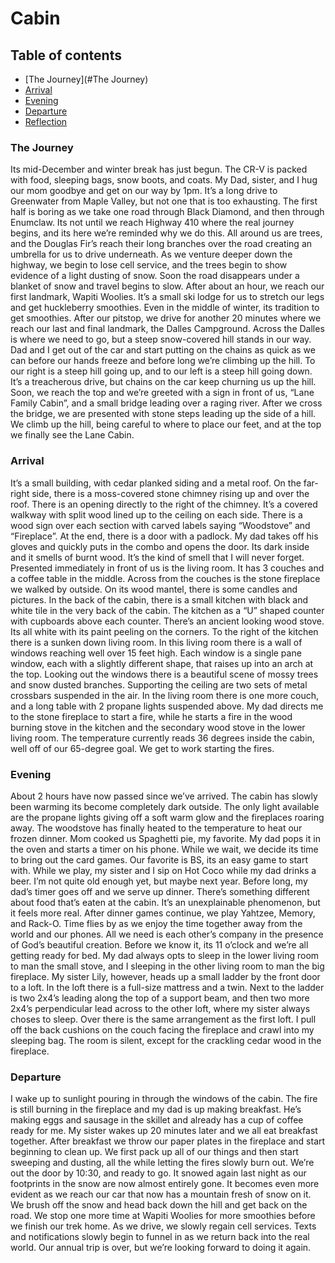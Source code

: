 # Cabin

## Table of contents
  - [The Journey](#The Journey)
  - [Arrival](#Arrival)
  - [Evening](#evening)
  - [Departure](#implmented-features)
  - [Reflection](#features-in-progress)

### The Journey

Its mid-December and winter break has just begun. The CR-V is packed with food, sleeping bags, snow boots, and coats. My Dad, sister, and I hug our mom goodbye and get on our way by 1pm. It’s a long drive to Greenwater from Maple Valley, but not one that is too exhausting. The first half is boring as we take one road through Black Diamond, and then through Enumclaw. Its not until we reach Highway 410 where the real journey begins, and its here we’re reminded why we do this.  All around us are trees, and the Douglas Fir’s reach their long branches over the road creating an umbrella for us to drive underneath. As we venture deeper down the highway, we begin to lose cell service, and the trees begin to show evidence of a light dusting of snow. Soon the road disappears under a blanket of snow and travel begins to slow. After about an hour, we reach our first landmark, Wapiti Woolies. It’s a small ski lodge for us to stretch our legs and get huckleberry smoothies. Even in the middle of winter, its tradition to get smoothies. After our pitstop, we drive for another 20 minutes where we reach our last and final landmark, the Dalles Campground. Across the Dalles is where we need to go, but a steep snow-covered hill stands in our way. Dad and I get out of the car and start putting on the chains as quick as we can before our hands freeze and before long we’re climbing up the hill. To our right is a steep hill going up, and to our left is a steep hill going down. It’s a treacherous drive, but chains on the car keep churning us up the hill. Soon, we reach the top and we’re greeted with a sign in front of us, “Lane Family Cabin”, and a small bridge leading over a raging river. After we cross the bridge, we are presented with stone steps leading up the side of a hill. We climb up the hill, being careful to where to place our feet, and at the top we finally see the Lane Cabin.


### Arrival 

It’s a small building, with cedar planked siding and a metal roof. On the far-right side, there is a moss-covered stone chimney rising up and over the roof. There is an opening directly to the right of the chimney. It’s a covered walkway with split wood lined up to the ceiling on each side. There is a wood sign over each section with carved labels saying “Woodstove” and “Fireplace”.  At the end, there is a door with a padlock. My dad takes off his gloves and quickly puts in the combo and opens the door. Its dark inside and it smells of burnt wood. It’s the kind of smell that I will never forget. Presented immediately in front of us is the living room. It has 3 couches and a coffee table in the middle. Across from the couches is the stone fireplace we walked by outside. On its wood mantel, there is some candles and pictures. In the back of the cabin, there is a small kitchen with black and white tile in the very back of the cabin. The kitchen as a “U” shaped counter with cupboards above each counter. There’s an ancient looking wood stove. Its all white with its paint peeling on the corners. To the right of the kitchen there is a sunken down living room. In this living room there is a wall of windows reaching well over 15 feet high. Each window is a single pane window, each with a slightly different shape, that raises up into an arch at the top. Looking out the windows there is a beautiful scene of mossy trees and snow dusted branches. Supporting the ceiling are two sets of metal crossbars suspended in the air. In the living room there is one more couch, and a long table with 2 propane lights suspended above. My dad directs me to the stone fireplace to start a fire, while he starts a fire in the wood burning stove in the kitchen and the secondary wood stove in the lower living room. The temperature currently reads 36 degrees inside the cabin, well off of our 65-degree goal. We get to work starting the fires. 

### Evening

About 2 hours have now passed since we’ve arrived. The cabin has slowly been warming its become completely dark outside. The only light available are the propane lights giving off a soft warm glow and the fireplaces roaring away. The woodstove has finally heated to the temperature to heat our frozen dinner. Mom cooked us Spaghetti pie, my favorite. My dad pops it in the oven and starts a timer on his phone. While we wait, we decide its time to bring out the card games. Our favorite is BS, its an easy game to start with. While we play, my sister and I sip on Hot Coco while my dad drinks a beer. I’m not quite old enough yet, but maybe next year. Before long, my dad’s timer goes off and we serve up dinner. There’s something different about food that’s eaten at the cabin. It’s an unexplainable phenomenon, but it feels more real. After dinner games continue, we play Yahtzee, Memory, and Rack-O. Time flies by as we enjoy the time together away from the world and our phones. All we need is each other’s company in the presence of God’s beautiful creation. Before we know it, its 11 o’clock and we’re all getting ready for bed. My dad always opts to sleep in the lower living room to man the small stove, and I sleeping in the other living room to man the big fireplace. My sister Lily, however, heads up a small ladder by the front door to a loft. In the loft there is a full-size mattress and a twin. Next to the ladder is two 2x4’s leading along the top of a support beam, and then two more 2x4’s perpendicular lead across to the other loft, where my sister always choses to sleep. Over there is the same arrangement as the first loft. I pull off the back cushions on the couch facing the fireplace and crawl into my sleeping bag. The room is silent, except for the crackling cedar wood in the fireplace.

### Departure

I wake up to sunlight pouring in through the windows of the cabin. The fire is still burning in the fireplace and my dad is up making breakfast. He’s making eggs and sausage in the skillet and already has a cup of coffee ready for me. My sister wakes up 20 minutes later and we all eat breakfast together. After breakfast we throw our paper plates in the fireplace and start beginning to clean up. We first pack up all of our things and then start sweeping and dusting, all the while letting the fires slowly burn out. We’re out the door by 10:30, and ready to go. It snowed again last night as our footprints in the snow are now almost entirely gone. It becomes even more evident as we reach our car that now has a mountain fresh of snow on it. We brush off the snow and head back down the hill and get back on the road. We stop one more time at Wapiti Woolies for more smoothies before we finish our trek home. As we drive, we slowly regain cell services. Texts and notifications slowly begin to funnel in as we return back into the real world. Our annual trip is over, but we’re looking forward to doing it again. 
